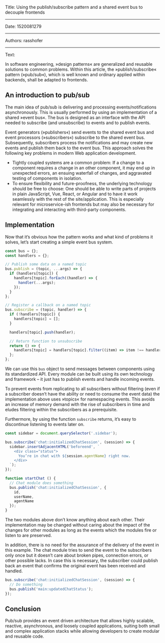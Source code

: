 Title: Using the publish/subscribe pattern and a shared event bus to decouple frontends

-----

Date: 1520081279

-----

Authors: rasshofer

-----

Text:

In software engineering, »design patterns« are generalized and reusable solutions to common problems. Within this article, the »publish/subscribe« pattern (»pub/sub«), which is well known and ordinary applied within backends, shall be adapted to frontends.

## An introduction to pub/sub

The main idea of pub/sub is delivering and processing events/notifications asynchronously. This is usually performed by using an implementation of a shared »event bus«. The bus is designed as an interface with the API needed to subscribe (and unsubscribe) to events and to publish events.

Event generators (»publishers«) send events to the shared event bus and event processors (»subscribers«) subscribe to the shared event bus. Subsequently, subscribers process the notifications and may create new events and publish them back to the event bus. This approach solves the following key problems in modern Web application development.

- Tightly coupled systems are a common problem: If a change to a component requires a change in an other component, it may end up in unexpected errors, an ensuing waterfall of changes, and aggravated testing of components in isolation.
- To ensure flexibility and future-proofness, the underlying technology should be free to choose: One should be able to write parts of projects in plain JavaScript, Vue, React, or Angular and to have it work seamlessly with the rest of the site/application. This is especially relevant for microservice-ish frontends but may also be necessary for integrating and interacting with third-party components.

## Implementation

Now that it’s obvious how the pattern works and what kind of problems it solves, let’s start creating a simple event bus system.

```js
const bus = {};
const handlers = {};

// Publish some data on a named topic
bus.publish = (topic, ...args) => {
  if (handlers[topic]) {
    handlers[topic].forEach((handler) => {
      handler(...args);
    });
  }
};

// Register a callback on a named topic
bus.subscribe = (topic, handler) => {
  if (!handlers[topic]) {
    handlers[topic] = [];
  }

  handlers[topic].push(handler);

  // Return function to unsubscribe
  return () => {
    handlers[topic] = handlers[topic].filter((item) => item !== handler);
  };
};
```

We can use this `bus` object to send messages between components using its standardized API. Every module can be built using its own technology and framework – it just has to publish events and handle incoming events.

To prevent events from replicating to all subscribers without filtering (even if a subscriber doesn’t have the ability or need to consume the event data) the implementation above uses »topics« for namespacing events. This avoids an increase of memory demand with the rise of subscribers in time and eludes filtering within the subscribers as a prerequisite.

Furthermore, by using the function `subscribe` returns, it’s easy to discontinue listening to events later on.

```js
const sidebar = document.querySelector('.sidebar');

bus.subscribe('chat:initializedChatSession', (session) => {
  sidebar.insertAdjacentHTML('beforeend', `
    <div class="status">
      You’re in chat with ${session.agentName} right now.
    </div>
  `);
});
```

```js
function startChat () {
  // Chat module does something
  bus.publish('chat:initializedChatSession', {
    id,
    userName,
    agentName
  });
}
```

The two modules above don’t know anything about each other. Their implementation may be changed without caring about the impact of the changes for other modules as long as the events which the modules fire or listen to are preserved.

In addition, there is no need for the assurance of the delivery of the event in this example. The chat module tries to send the event to the subscribers only once but it doesn’t care about broken pipes, connection errors, or other possible lacks. In case this is necessary, the subscriber could publish back an event that confirms the original event has been received and handled.

```js
bus.subscribe('chat:initializedChatSession', (session) => {
  // Do something
  bus.publish('main:updatedChatStatus');
});
```

## Conclusion

Pub/sub provides an event driven architecture that allows highly scalable, reactive, asynchronous, and loosely coupled applications, suiting both small and complex application stacks while allowing developers to create modular and reusable code.

